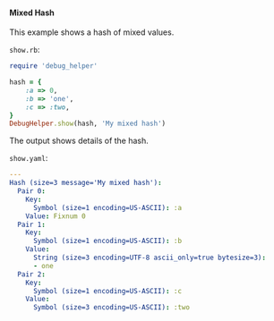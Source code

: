 #### Mixed Hash

This example shows a hash of mixed values.

```show.rb```:
```ruby
require 'debug_helper'

hash = {
    :a => 0,
    :b => 'one',
    :c => :two,
}
DebugHelper.show(hash, 'My mixed hash')
```

The output shows details of the hash.

```show.yaml```:
```yaml
---
Hash (size=3 message='My mixed hash'):
  Pair 0:
    Key:
      Symbol (size=1 encoding=US-ASCII): :a
    Value: Fixnum 0
  Pair 1:
    Key:
      Symbol (size=1 encoding=US-ASCII): :b
    Value:
      String (size=3 encoding=UTF-8 ascii_only=true bytesize=3):
      - one
  Pair 2:
    Key:
      Symbol (size=1 encoding=US-ASCII): :c
    Value:
      Symbol (size=3 encoding=US-ASCII): :two
```
